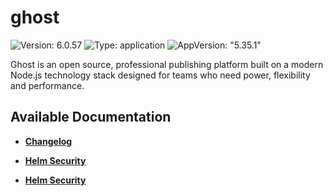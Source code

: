 # ghost

![Version: 6.0.57](https://img.shields.io/badge/Version-6.0.57-informational?style=flat-square) ![Type: application](https://img.shields.io/badge/Type-application-informational?style=flat-square) ![AppVersion: "5.35.1"](https://img.shields.io/badge/AppVersion-"5.35.1"-informational?style=flat-square)

Ghost is an open source, professional publishing platform built on a modern Node.js technology stack designed for teams who need power, flexibility and performance.

## Available Documentation

- [**Changelog**](CHANGELOG)

- [**Helm Security**](container-security)

- [**Helm Security**](helm-security)

